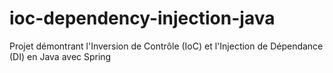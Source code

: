 # ioc-dependency-injection-java
Projet démontrant l'Inversion de Contrôle (IoC) et l'Injection de Dépendance (DI) en Java avec Spring
